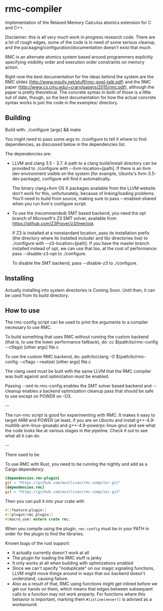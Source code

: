 rmc-compiler
=========

Implementation of the Relaxed Memory Calculus atomics extension for C
and C++.

Disclaimer: this is all very much work in progress research
code. There are a lot of rough edges, some of the code is in need of
some serious cleanup, and the packaging/configuration/documentation
doesn't exist that much.

RMC is an alternate atomics system based around programmers explicitly
specifying visibility order and execution order constraints on memory
action.

Right now the best documentation for the ideas behind the system are
the RMC slides (http://www.msully.net/stuff/rmc-popl-talk.pdf)
and the RMC paper (http://www.cs.cmu.edu/~crary/papers/2015/rmc.pdf),
although the paper is pretty theoretical. The concrete syntax in both
of those is a little out of date, though, so the best documentation
for how the actual concrete syntax works is just the code in the
examples/ directory.


Building
-----------

Build with: ./configure [args] && make

You might need to pass some args to ./configure to tell it where to
find dependencies, as discussed below in the dependencies list.

The dependencies are:
 * LLVM and clang 3.5 - 3.7. A path to a clang build/install
   directory can be provided to ./configure with
   --llvm-location=[path]. If there is an llvm dev environment visible
   on the system (for example, Ubuntu's llvm-3.5-dev package),
   configure will find it automatically.

   The binary clang+llvm OS X packages available from the LLVM website
   don't work for this, unfortunately, because of linking/loading
   problems. You'll need to build from source, making sure to pass
   --enabled-shared when you run llvm's configure script.

 * To use the (recommended) SMT based backend, you need the opt branch
   of Microsoft's Z3 SMT solver, available from
   https://github.com/Z3Prover/z3/tree/opt.

   If Z3 is installed at a nonstandard location, pass its installation
   prefix (the directory where its installed include/ and lib/ directories
   live) to ./configure with --z3-location=[path].
   If you have the master branch installed instead of opt, we can use
   that too, at the cost of performance: pass --disable-z3-opt to
   ./configure.

   To disable the SMT backend, pass --disable-z3 to ./configure.


Installing
-----------
Actually installing into system directories is Coming Soon.
Until then, it can be used from its build directory.


How to use
-----------

The rmc-config script can be used to print the arguments to a compiler
necessary to use RMC.

To build something that uses RMC without running the custom backend
(that is, to use the lower performance fallback), do:
  cc $(path/to/rmc-config --cflags) [other args] file.c

To use the custom RMC backend, do:
  path/to/clang -O $(path/to/rmc-config --cflags --realize) [other args] file.c

The clang used must be built with the same LLVM that the RMC compiler
was built against and optimization must be enabled.

Passing --smt to rmc-config enables the SMT solver based backend and
--cleanup enables a backend optimization cleanup pass that should be
safe to use except on POWER on -O3.

--

The run-rmc script is good for experimenting with RMC. It makes it
easy to target ARM and POWER (at least, if you are on Ubuntu and
install g++-4.9-multilib-arm-linux-gnueabi and
g++-4.9-powerpc-linux-gnu) and see what the code looks like at various
stages in the pipeline. Check it out to see what all it can do.

--

There used to be

To use RMC with Rust, you need to be running the nightly and add as
a Cargo dependency

```toml
[dependencies.rmc-plugin]
git = "https://github.com/msullivan/rmc-compiler.git"
[dependencies.rmc]
git = "https://github.com/msullivan/rmc-compiler.git"
```

Then you can pull it into your crate with

```rust
#![feature(plugin)]
#![plugin(rmc_plugin)]
#[macro_use] extern crate rmc;
```

When you compile using the plugin, `rmc-config` must be in your PATH
in order for the plugin to find the libraries.

Known bugs of the rust support:
 * It actually currently doesn't work at all
 * The plugin for loading the RMC stuff is janky
 * It only works at all when building with optimizations *enabled*
 * Since we can't specify "noduplicate" on our magic signaling
   functions, LLVM might move things around in ways that our backend
   doesn't understand, causing failure.
 * Also as a result of that, RMC using functions might get inlined
   before we get our hands on them, which means that edges between
   subsequent calls to a function may not work properly.
   For functions where this behavior is important,
   marking them `#[inline(never)]` is advised as a workaround.
